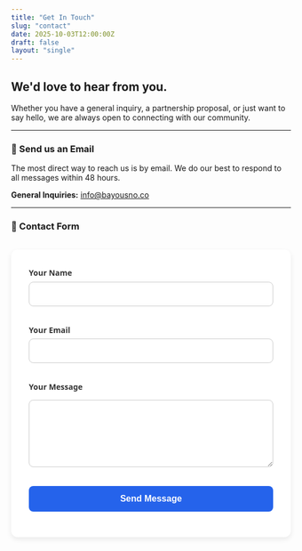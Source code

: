 ```yaml
---
title: "Get In Touch"
slug: "contact"
date: 2025-10-03T12:00:00Z
draft: false
layout: "single" 
---
```




## We'd love to hear from you.



Whether you have a general inquiry, a partnership proposal, or just want to say hello, we are always open to connecting with our community.



---



### 📧 Send us an Email



The most direct way to reach us is by email. We do our best to respond to all messages within 48 hours.



**General Inquiries:** [info@bayousno.co](mailto:info@bayousno.co)



---


### 📧 Contact Form

<form method="POST" action="/api/contact" class="contact-form">
  <label for="name">Your Name</label>
  <input type="text" id="name" name="name" required>

  <label for="email">Your Email</label>
  <input type="email" id="email" name="email" required>

  <label for="message">Your Message</label>
  <textarea id="message" name="message" rows="5" required></textarea>

  <button type="submit" id="submitButton">Send Message</button>
</form>

<style>
  .contact-form {
    max-width: 500px;
    margin: 2rem auto;
    padding: 2rem;
    background: #ffffff;
    border-radius: 12px;
    box-shadow: 0 4px 10px rgba(0,0,0,0.08);
    font-family: "Segoe UI", Roboto, sans-serif;
  }

  .contact-form label {
    display: block;
    margin-bottom: 0.4rem;
    font-weight: 600;
    color: #333;
  }

  .contact-form input,
  .contact-form textarea {
    width: 100%;
    padding: 0.75rem;
    margin-bottom: 1.2rem;
    border: 1px solid #ccc;
    border-radius: 8px;
    font-size: 1rem;
    transition: border-color 0.2s, box-shadow 0.2s;
  }

  .contact-form input:focus,
  .contact-form textarea:focus {
    border-color: #2563eb; /* blue-600 */
    box-shadow: 0 0 0 3px rgba(37, 99, 235, 0.2);
    outline: none;
  }

  .contact-form button {
    width: 100%;
    padding: 0.9rem;
    background: #2563eb;
    color: white;
    border: none;
    border-radius: 8px;
    font-size: 1rem;
    font-weight: 600;
    cursor: pointer;
    transition: background 0.2s, transform 0.1s;
  }

  .contact-form button:hover {
    background: #1d4ed8;
  }

  .contact-form button:active {
    transform: scale(0.98);
  }
</style>



<!-- ### 📍 Other Details -->





